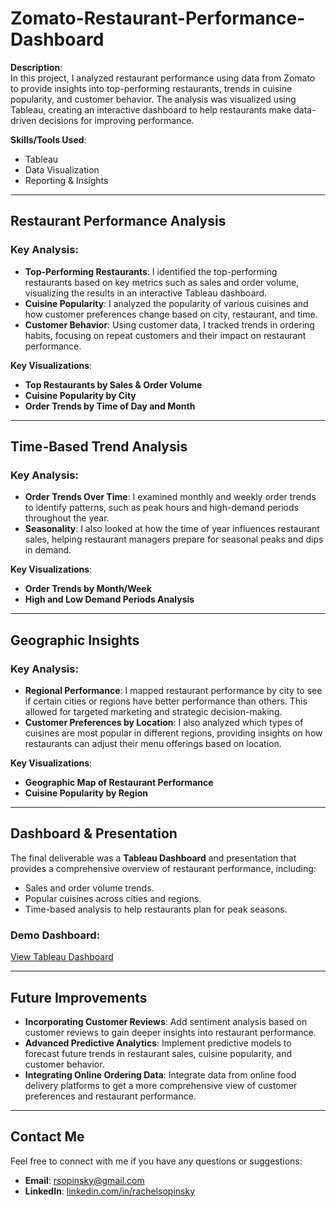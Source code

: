 # Zomato-Restaurant-Performance-Dashboard

**Description**:  
In this project, I analyzed restaurant performance using data from Zomato to provide insights into top-performing restaurants, trends in cuisine popularity, and customer behavior. The analysis was visualized using Tableau, creating an interactive dashboard to help restaurants make data-driven decisions for improving performance.

**Skills/Tools Used**:  
- Tableau  
- Data Visualization  
- Reporting & Insights  

---

## **Restaurant Performance Analysis**

### Key Analysis:
- **Top-Performing Restaurants**: I identified the top-performing restaurants based on key metrics such as sales and order volume, visualizing the results in an interactive Tableau dashboard.
- **Cuisine Popularity**: I analyzed the popularity of various cuisines and how customer preferences change based on city, restaurant, and time.
- **Customer Behavior**: Using customer data, I tracked trends in ordering habits, focusing on repeat customers and their impact on restaurant performance.

**Key Visualizations**:  
- **Top Restaurants by Sales & Order Volume**  
- **Cuisine Popularity by City**  
- **Order Trends by Time of Day and Month**

---

## **Time-Based Trend Analysis**

### Key Analysis:
- **Order Trends Over Time**: I examined monthly and weekly order trends to identify patterns, such as peak hours and high-demand periods throughout the year.
- **Seasonality**: I also looked at how the time of year influences restaurant sales, helping restaurant managers prepare for seasonal peaks and dips in demand.

**Key Visualizations**:  
- **Order Trends by Month/Week**  
- **High and Low Demand Periods Analysis**

---

## **Geographic Insights**

### Key Analysis:
- **Regional Performance**: I mapped restaurant performance by city to see if certain cities or regions have better performance than others. This allowed for targeted marketing and strategic decision-making.
- **Customer Preferences by Location**: I also analyzed which types of cuisines are most popular in different regions, providing insights on how restaurants can adjust their menu offerings based on location.

**Key Visualizations**:  
- **Geographic Map of Restaurant Performance**  
- **Cuisine Popularity by Region**

---

## **Dashboard & Presentation**

The final deliverable was a **Tableau Dashboard** and presentation that provides a comprehensive overview of restaurant performance, including:
- Sales and order volume trends.
- Popular cuisines across cities and regions.
- Time-based analysis to help restaurants plan for peak seasons.

### Demo Dashboard:  
[View Tableau Dashboard](your-tableau-link)

---


## **Future Improvements**

- **Incorporating Customer Reviews**: Add sentiment analysis based on customer reviews to gain deeper insights into restaurant performance.
- **Advanced Predictive Analytics**: Implement predictive models to forecast future trends in restaurant sales, cuisine popularity, and customer behavior.
- **Integrating Online Ordering Data**: Integrate data from online food delivery platforms to get a more comprehensive view of customer preferences and restaurant performance.

---

## **Contact Me**

Feel free to connect with me if you have any questions or suggestions:  
- **Email**: [rsopinsky@gmail.com](mailto:rsopinsky@gmail.com)  
- **LinkedIn**: [linkedin.com/in/rachelsopinsky](https://www.linkedin.com/in/rachelsopinsky)

